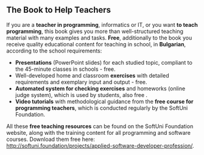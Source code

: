 ## The Book to Help Teachers

If you are a **teacher in programming**, informatics or IT, or you want **to teach programming**, this book gives you more than well-structured teaching material with many examples and tasks. **Free**, additionally to the book you receive quality educational content for teaching in school, in **Bulgarian**, according to the school requirements:

* **Presentations** (PowerPoint slides) for each studied topic, compliant to the 45-minute classes in schools - free.
* Well-developed home and classroom **exercises** with detailed requirements and exemplary input and output - free.
* **Automated system for checking exercises** and homeworks (online judge system), which is used by students, also free .
* **Video tutorials** with methodological guidance from the **free course for programming teachers**, which is conducted regularly by the SoftUni Foundation.
 
All these **free teaching resources** can be found on the SoftUni Foundation website, along with the training content for all programming and software courses. Download them free here: http://softuni.foundation/projects/applied-software-developer-profession/.
